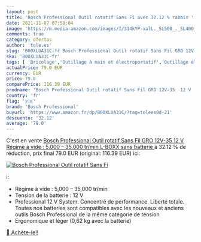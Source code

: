 ```yaml
---
layout: post
title: 'Bosch Professional Outil rotatif Sans Fi avec 32.12 % rabais '
date: 2021-11-07 07:58:04
image: 'https://m.media-amazon.com/images/I/314kYP-xalL._SL500_._SL400_.jpg'
comments: true
category: ofertas
author: 'tole.es'
slug: 'B00XLUA31C-fr Bosch Professional Outil rotatif Sans Fil GRO 12V-35 12 V...'
sku: 'B00XLUA31C-fr'
tags: [ 'Bricolage','Outillage à main et électroportatif','Outillage électroportatif','Outils rotatifs multifonction','bosch professional', ]
actualPrice: 79.0 EUR
currency: EUR
price: 79.0
comparePrice: 116.39 EUR
prodname: 'Bosch Professional Outil rotatif Sans Fil GRO 12V-35  12 V  Régime à vide : 5.000 – 35.000 tr/min  L-BOXX  sans batterie '
country: 'fr'
flag: '🇫🇷'
brand: 'Bosch Professional'
buyurl: 'https://www.amazon.fr/dp/B00XLUA31C/?tag=tolees0d-21'
descuento: '32.12'
average: '79.0'
---
```


C'est en vente [Bosch Professional Outil rotatif Sans Fil GRO 12V-35  12 V  Régime à vide : 5.000 – 35.000 tr/min  L-BOXX  sans batterie ](https://www.amazon.fr/dp/B00XLUA31C/?tag=tolees0d-21)  à  32.12 % de réduction, prix final  79.0 EUR (original: 116.39 EUR) ici:

[![Bosch Professional Outil rotatif Sans Fi](https://m.media-amazon.com/images/I/314kYP-xalL._SL500_._SL400_.jpg)](https://www.amazon.fr/dp/B00XLUA31C/?tag=tolees0d-21)

ℹ️:

- Régime à vide : 5,000 – 35,000 tr/min
- Tension de la batterie : 12 V
- Professional 12 V System. Concentré de performance. Liberté totale. Toutes nos batteries sont compatibles avec les nouveaux et anciens outils Bosch Professional de la même catégorie de tension
- Ergonomique et léger (0,62 kg avec la batterie)

[🛒 Achète-le!!](https://www.amazon.fr/dp/B00XLUA31C/?tag=tolees0d-21)
